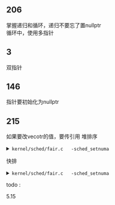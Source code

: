 ## 206
掌握递归和循环，递归不要忘了置nullptr<br/>
循环中，使用多指针<br/>
## 3

双指针<br/>
## 146
指针要初始化为nullptr<br/>
## 215
如果要改vecotr的值，要传引用
堆排序<br/>
<details>
  <summary> <code>kernel/sched/fair.c	-sched_setnuma</code> </summary>

``` C++ {.line-numbers}
#include<iostream>
using namespace std;
void swap(int* a,int* b){
    int tem = *a;
    *a = *b;
    *b = tem;
}

//c++ 中，数组形参是以指针的形式传递的，无法在函数内求得数组的长度！
void forLen(int arr[]){
    int len = sizeof(arr)/sizeof(arr[0]);//打印为：2.因为指针长度为4，int为2.
    cout<<len<<endl;
}

void print_arr(int arr[], int n){
    for(int i = 0; i < n; i++){
        cout<<arr[i]<<" ,";
    }
    cout<<endl;
}
/*
节点i的父节点：(i-1)/2
节点i的左孩子节点： 2*i+1
节点i的右孩子节点： 2*i+2

            0
        1       2
    3       4
*/
void heapify(int arr[],int n,int i);

void heapSort(int arr[],int n){
    int i;
    //从最后一个节点的父节点开始
    for(i = n/2 - 1; i >= 0; i--){
        heapify(arr, n, i);
    }

    for(i = n-1; i > 0; i--){
        swap(&arr[i],&arr[0]);
        heapify(arr,i,0);
    }
}
//这里如果找的是最小值，那么是递减的
//否则，递增
void heapify(int arr[],int size,int i){
    int largest = i;
    int lson = 2*i+1;
    int rson = 2*i+2;
    if(lson < size && arr[largest] < arr[lson]){//改两个大于小于，递增递减
        largest = lson;
    }
    if(rson < size && arr[largest] < arr[rson]){//改两个大于小于，递增递减
        largest = rson;
    }
    if(largest != i){
        swap(&arr[largest],&arr[i]);
        heapify(arr,size,largest);
    }
}

int main(){
    int arr[] = {3,5,2,6,8,7,9,10};
    int* arr2 = new int[9];
    forLen(arr);//打印为2
    forLen(arr2);//打印为2
    
    int len = (int)sizeof(arr)/sizeof(arr[0]);
    cout<<len<<endl;
    
    print_arr(arr,len);
    heapSort(arr,len);
    print_arr(arr,len);

    return 0;
}
```
</details>

快排<br/>

<details>
  <summary> <code>kernel/sched/fair.c	-sched_setnuma</code> </summary>

``` C++ {.line-numbers}

```
</details>


todo :<br/>

5.15